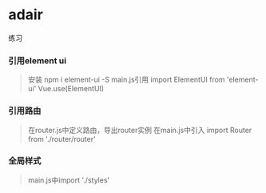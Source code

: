 # adair
练习

### 引用element ui
> 安装 npm i element-ui -S
> main.js引用 
  import ElementUI from 'element-ui'
  Vue.use(ElementUI)

### 引用路由
> 在router.js中定义路由，导出router实例
> 在main.js中引入 import Router from './router/router'

### 全局样式
> main.js中import './styles'

